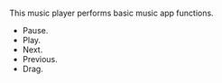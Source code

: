 This music player performs basic music app functions.
 - Pause.
 - Play.
 - Next.
 - Previous.
 - Drag.